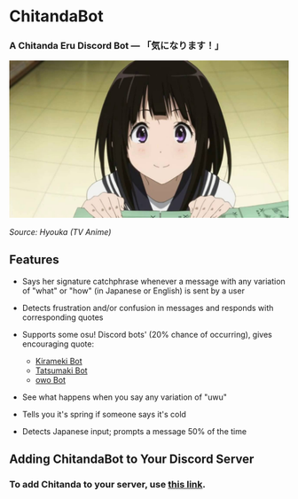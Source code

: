 # ChitandaBot
### A Chitanda Eru Discord Bot — 「気になります！」

![Chitanda](https://raw.githubusercontent.com/VeganL/ChitandaBot/master/img/chitanda.jpg)

*Source: Hyouka (TV Anime)*

## Features
 - Says her signature catchphrase whenever a message with any variation of "what" or "how" (in Japanese or English) is sent by a user
 
 - Detects frustration and/or confusion in messages and responds with corresponding quotes
 
 - Supports some osu! Discord bots' (20% chance of occurring), gives encouraging quote:
   - [Kirameki Bot](https://kirameki.one/)
   - [Tatsumaki Bot](https://tatsu.gg/)
   - [owo Bot](https://github.com/AznStevy/owo)
 - See what happens when you say any variation of "uwu"

 - Tells you it's spring if someone says it's cold
 
 - Detects Japanese input; prompts a message 50% of the time

## Adding ChitandaBot to Your Discord Server
### To add Chitanda to your server, use [this link](https://discordapp.com/api/oauth2/authorize?client_id=691787045881905182&permissions=134220800&scope=bot).

